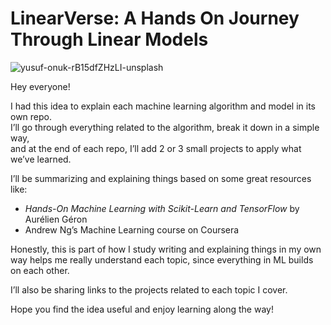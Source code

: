 # LinearVerse: A Hands On Journey Through Linear Models
![yusuf-onuk-rB15dfZHzLI-unsplash](https://github.com/user-attachments/assets/34531bc9-6de8-404b-8455-d7a02f32dd0c)

Hey everyone!

I had this idea to explain each machine learning algorithm and model in its own repo.  
I’ll go through everything related to the algorithm, break it down in a simple way,  
and at the end of each repo, I’ll add 2 or 3 small projects to apply what we’ve learned.

I’ll be summarizing and explaining things based on some great resources like:

- *Hands-On Machine Learning with Scikit-Learn and TensorFlow* by Aurélien Géron  
- Andrew Ng’s Machine Learning course on Coursera

Honestly, this is part of how I study writing and explaining things in my own way helps me really understand each topic, since everything in ML builds on each other.

I’ll also be sharing links to the projects related to each topic I cover.

Hope you find the idea useful and enjoy learning along the way!

